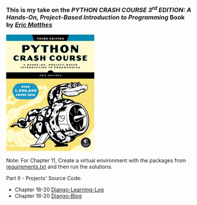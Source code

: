 ### This is my take on the _PYTHON CRASH COURSE 3<sup>rd</sup> EDITION: A Hands-On, Project-Based Introduction to Programming_ Book by _[Eric Matthes](https://ehmatthes.github.io/)_ 

![Python Crash Course 3rd Edition](PythonCrashCourse3e_front.png)

Note: For Chapter 11, Create a virtual environment with the packages from [requirements.txt](Exercises/Ch11/requirements.txt) and then run the solutions.

Part II - Projects' Source Code:
- Chapter 18-20 [Django-Learning-Log](https://github.com/Shreehar-KE/pcc-django-learning-log)
- Chapter 18-20 [Django-Blog](https://github.com/Shreehar-KE/pcc-django-blog)

